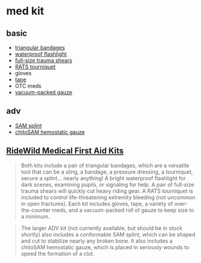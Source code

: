# med kit

## basic

- [triangular bandages][bandages]
- [waterproof flashlight][flashlight]
- [full-size trauma shears][shears]
- [RATS tourniquet][tourniquet]
- gloves
- [tape][tape]
- OTC meds
- [vacuum-packed gauze][gauze]

## adv

- [SAM splint][splint]
- [chitoSAM hemostatic gauze][chitosam]

## [RideWild Medical First Aid Kits][ridewild]

> Both kits include a pair of triangular bandages, which are a versatile tool that can be a sling, a bandage, a pressure dressing, a tourniquet, secure a splint... nearly anything! A bright waterproof flashlight for dark scenes, examining pupils, or signaling for help. A pair of full-size trauma shears will quickly cut heavy riding gear. A RATS tourniquet is included to control life-threatening extremity bleeding (not uncommon in open fractures). Each kit includes gloves, tape, a variety of over-the-counter meds, and a vacuum-packed roll of gauze to keep size to a minimum.

> The larger ADV kit (not currently available, but should be in stock shortly) also includes a conformable SAM splint, which can be shaped and cut to stabilize nearly any broken bone. It also includes a chitoSAM hemostatic gauze, which is placed in seriously wounds to speed the formation of a clot.

[ridewild]: https://advrider.com/f/threads/ridewild-medical-first-aid-kits.1336949/
[bandages]: https://www.amazon.com/Dynarex-Triangular-Bandage-40x40x56-Count/dp/B000TVQHO8/ref=sr_1_4?crid=1FENGO1GROD7H&keywords=triangular+bandages&qid=1572049780&sprefix=triangular+%2Caps%2C145&sr=8-4
[shears]: https://www.amazon.com/Ever-Ready-Titanium-Bandage-Tactical/dp/B01AS7P8KG/ref=sxin_2_osp20-c55d1ae9_cov?ascsubtag=c55d1ae9-e913-49f4-ac50-c3fc20fb72fc&creativeASIN=B01AS7P8KG&crid=PZ89RZKKC7O7&cv_ct_id=amzn1.osp.c55d1ae9-e913-49f4-ac50-c3fc20fb72fc&cv_ct_pg=search&cv_ct_wn=osp-search&keywords=trauma+shears&linkCode=oas&pd_rd_i=B01AS7P8KG&pd_rd_r=d920e2b1-cea2-4ccc-92ed-ff918fe08d51&pd_rd_w=Mwuim&pd_rd_wg=98Adi&pf_rd_p=a23a388c-add5-49df-b293-a31ade89c6bf&pf_rd_r=3MXRST0ZMY3M8QFWXN6V&qid=1572049902&sprefix=trauma+%2Caps%2C141&tag=bestcont06-20
[tourniquet]: https://www.amazon.com/RATS-Application-Tourniquet-Hemorrhage-Emergency/dp/B07CH2Y8WS/ref=sr_1_4?dchild=1&keywords=rats+tourniquet&qid=1572049991&sr=8-4
[tape]: https://www.amazon.com/Nexcare-Flexible-Clear-1-Inch-10-Yards/dp/B001G7R9YQ/ref=sxin_3_ac_d_rm?ac_md=0-0-bWVkaWNhbCB0YXBl-ac_d_rm&keywords=medical+tape&pd_rd_i=B001G7R9YQ&pd_rd_r=16a66e45-e7bf-43c5-9b55-ae45a95f166c&pd_rd_w=m3C7f&pd_rd_wg=hQpzh&pf_rd_p=983984df-2ad2-4c97-ba7f-4c5a90291c2b&pf_rd_r=XCWYM4ZM9Y5FYA6MCG02&psc=1&qid=1572050118
[gauze]: https://www.amazon.com/North-American-Rescue-30-0052-Compressed/dp/B006X64PIS/ref=sr_1_7?keywords=vacuum+packed+gauze&qid=1572050226&sr=8-7
[splint]: https://www.narescue.com/sam-splint-ii.html
[chitosam]: https://www.amazon.com/CHITO-SAMTM-100-FOLD-HEMOSTATIC-DRESSING/dp/B00WXZ0QWC/ref=sr_1_1?keywords=chitosam+hemostatic+dressing&qid=1572050625&sr=8-1
[flashlight]: https://coastportland.com/collections/led-flashlights/products/g10

